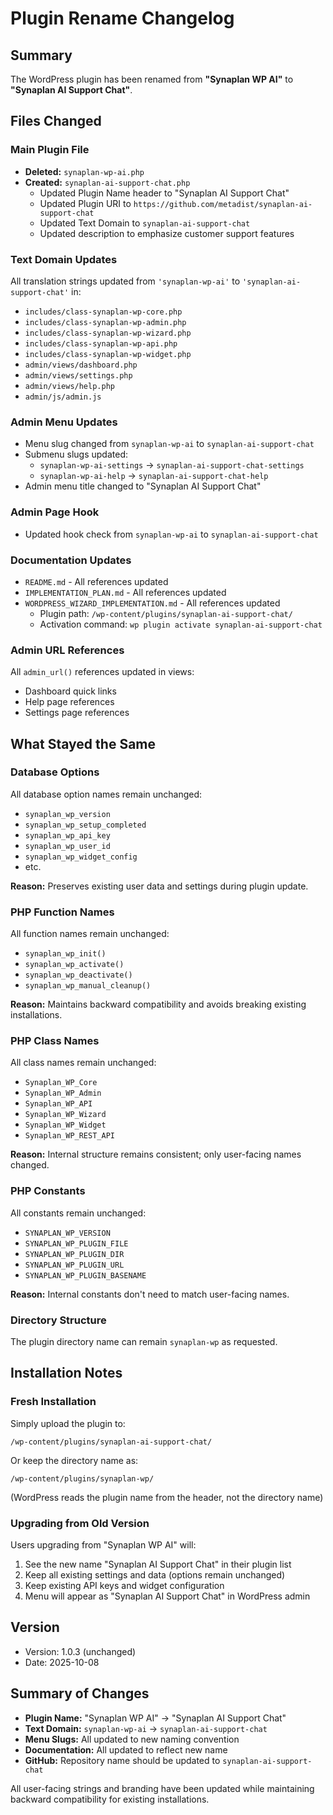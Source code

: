 # Plugin Rename Changelog

## Summary
The WordPress plugin has been renamed from **"Synaplan WP AI"** to **"Synaplan AI Support Chat"**.

## Files Changed

### Main Plugin File
- **Deleted:** `synaplan-wp-ai.php`
- **Created:** `synaplan-ai-support-chat.php`
  - Updated Plugin Name header to "Synaplan AI Support Chat"
  - Updated Plugin URI to `https://github.com/metadist/synaplan-ai-support-chat`
  - Updated Text Domain to `synaplan-ai-support-chat`
  - Updated description to emphasize customer support features

### Text Domain Updates
All translation strings updated from `'synaplan-wp-ai'` to `'synaplan-ai-support-chat'` in:
- `includes/class-synaplan-wp-core.php`
- `includes/class-synaplan-wp-admin.php`
- `includes/class-synaplan-wp-wizard.php`
- `includes/class-synaplan-wp-api.php`
- `includes/class-synaplan-wp-widget.php`
- `admin/views/dashboard.php`
- `admin/views/settings.php`
- `admin/views/help.php`
- `admin/js/admin.js`

### Admin Menu Updates
- Menu slug changed from `synaplan-wp-ai` to `synaplan-ai-support-chat`
- Submenu slugs updated:
  - `synaplan-wp-ai-settings` → `synaplan-ai-support-chat-settings`
  - `synaplan-wp-ai-help` → `synaplan-ai-support-chat-help`
- Admin menu title changed to "Synaplan AI Support Chat"

### Admin Page Hook
- Updated hook check from `synaplan-wp-ai` to `synaplan-ai-support-chat`

### Documentation Updates
- `README.md` - All references updated
- `IMPLEMENTATION_PLAN.md` - All references updated
- `WORDPRESS_WIZARD_IMPLEMENTATION.md` - All references updated
  - Plugin path: `/wp-content/plugins/synaplan-ai-support-chat/`
  - Activation command: `wp plugin activate synaplan-ai-support-chat`

### Admin URL References
All `admin_url()` references updated in views:
- Dashboard quick links
- Help page references
- Settings page references

## What Stayed the Same

### Database Options
All database option names remain unchanged:
- `synaplan_wp_version`
- `synaplan_wp_setup_completed`
- `synaplan_wp_api_key`
- `synaplan_wp_user_id`
- `synaplan_wp_widget_config`
- etc.

**Reason:** Preserves existing user data and settings during plugin update.

### PHP Function Names
All function names remain unchanged:
- `synaplan_wp_init()`
- `synaplan_wp_activate()`
- `synaplan_wp_deactivate()`
- `synaplan_wp_manual_cleanup()`

**Reason:** Maintains backward compatibility and avoids breaking existing installations.

### PHP Class Names
All class names remain unchanged:
- `Synaplan_WP_Core`
- `Synaplan_WP_Admin`
- `Synaplan_WP_API`
- `Synaplan_WP_Wizard`
- `Synaplan_WP_Widget`
- `Synaplan_WP_REST_API`

**Reason:** Internal structure remains consistent; only user-facing names changed.

### PHP Constants
All constants remain unchanged:
- `SYNAPLAN_WP_VERSION`
- `SYNAPLAN_WP_PLUGIN_FILE`
- `SYNAPLAN_WP_PLUGIN_DIR`
- `SYNAPLAN_WP_PLUGIN_URL`
- `SYNAPLAN_WP_PLUGIN_BASENAME`

**Reason:** Internal constants don't need to match user-facing names.

### Directory Structure
The plugin directory name can remain `synaplan-wp` as requested.

## Installation Notes

### Fresh Installation
Simply upload the plugin to:
```
/wp-content/plugins/synaplan-ai-support-chat/
```

Or keep the directory name as:
```
/wp-content/plugins/synaplan-wp/
```
(WordPress reads the plugin name from the header, not the directory name)

### Upgrading from Old Version
Users upgrading from "Synaplan WP AI" will:
1. See the new name "Synaplan AI Support Chat" in their plugin list
2. Keep all existing settings and data (options remain unchanged)
3. Keep existing API keys and widget configuration
4. Menu will appear as "Synaplan AI Support Chat" in WordPress admin

## Version
- Version: 1.0.3 (unchanged)
- Date: 2025-10-08

## Summary of Changes
- **Plugin Name:** "Synaplan WP AI" → "Synaplan AI Support Chat"
- **Text Domain:** `synaplan-wp-ai` → `synaplan-ai-support-chat`
- **Menu Slugs:** All updated to new naming convention
- **Documentation:** All updated to reflect new name
- **GitHub:** Repository name should be updated to `synaplan-ai-support-chat`

All user-facing strings and branding have been updated while maintaining backward compatibility for existing installations.
